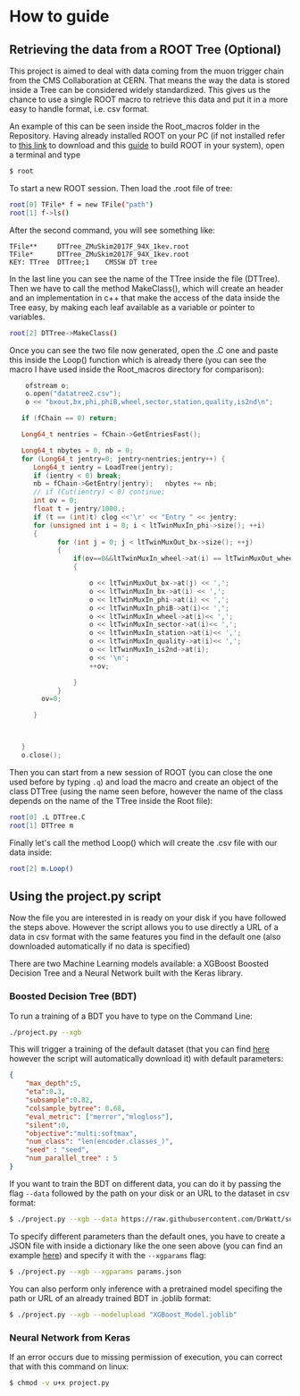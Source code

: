 # How to guide

## Retrieving the data from a ROOT Tree (Optional)

This project is aimed to deal with data coming from the muon trigger chain from the CMS Collaboration at CERN. That means the way the data is stored inside a Tree can be considered widely standardized. This gives us the chance to use a single ROOT macro to retrieve this data and put it in a more easy to handle format, i.e. csv format.

An example of this can be seen inside the Root_macros folder in the Repository.
Having already installed ROOT on your PC (if not installed refer to [this link](https://root.cern.ch/downloading-root) to download and this [guide](https://root.cern.ch/building-root) to build ROOT in your system), open a terminal and type
```bash
$ root
```
To start a new ROOT session. Then load the .root file of tree:
```bash
root[0] TFile* f = new TFile("path")
root[1] f->ls()
```
After the second command, you will see something like:
```
TFile**		DTTree_ZMuSkim2017F_94X_1kev.root	
TFile*		DTTree_ZMuSkim2017F_94X_1kev.root	
KEY: TTree	DTTree;1	CMSSW DT tree
```
In the last line you can see the name of the TTree inside the file (DTTree).
Then we have to call the method MakeClass(), which will create an header and an implementation in c++ that make the access of the data inside the Tree easy, by making each leaf available as a variable or pointer to variables.
```bash
root[2] DTTree->MakeClass()
```
Once you can see the two file now generated, open the .C one and paste this inside the Loop() function which is already there (you can see the macro I have used inside the Root_macros directory for comparison):

```c++
	ofstream o;
	o.open("datatree2.csv");
	o << "bxout,bx,phi,phiB,wheel,sector,station,quality,is2nd\n";

   if (fChain == 0) return;

   Long64_t nentries = fChain->GetEntriesFast();

   Long64_t nbytes = 0, nb = 0;
   for (Long64_t jentry=0; jentry<nentries;jentry++) {
      Long64_t ientry = LoadTree(jentry);
      if (ientry < 0) break;
      nb = fChain->GetEntry(jentry);   nbytes += nb;
      // if (Cut(ientry) < 0) continue;
      int ov = 0;
      float t = jentry/1000.;
      if (t == (int)t) clog <<'\r' << "Entry " << jentry;
      for (unsigned int i = 0; i < ltTwinMuxIn_phi->size(); ++i)
      {
     		for (int j = 0; j < ltTwinMuxOut_bx->size(); ++j)
     		{
     			if(ov==0&&ltTwinMuxIn_wheel->at(i) == ltTwinMuxOut_wheel->at(j) && ltTwinMuxIn_sector->at(i) == ltTwinMuxOut_sector->at(j)&&ltTwinMuxIn_station->at(i)==ltTwinMuxOut_station->at(j))
     			{

     				o << ltTwinMuxOut_bx->at(j) << ',';
     				o << ltTwinMuxIn_bx->at(i) << ',';
            		o << ltTwinMuxIn_phi->at(i) << ',';
            		o << ltTwinMuxIn_phiB->at(i)<< ',';
            		o << ltTwinMuxIn_wheel->at(i)<< ',';
            		o << ltTwinMuxIn_sector->at(i)<< ',';
            		o << ltTwinMuxIn_station->at(i)<< ',';
					o << ltTwinMuxIn_quality->at(i)<< ',';
					o << ltTwinMuxIn_is2nd->at(i);
					o << '\n';
					++ov;

     			}
     		}
        ov=0;

      }



   }
   o.close();
```
Then you can start from a new session of ROOT (you can close the one used before by typing `.q`) and load the macro and create an object of the class DTTree (using the name seen before, however the name of the class depends on the name of the TTree inside the Root file):
```bash
root[0] .L DTTree.C
root[1] DTTree m
```
Finally let's call the method Loop() which will create the .csv file with our data inside:
```bash
root[2] m.Loop()
```

## Using the project.py script
Now the file you are interested in is ready on your disk if you have followed the steps above. However the script allows you to use directly a URL of a data in csv format with the same features you find in the default one (also downloaded automatically if no data is specified)

There are two Machine Learning models available: a XGBoost Boosted Decision Tree and a Neural Network built with the Keras library.

### Boosted Decision Tree (BDT)

To run a training of a BDT you have to type on the Command Line:
```bash
./project.py --xgb
```
This will trigger a training of the default dataset (that you can find [here](https://raw.githubusercontent.com/DrWatt/softcomp/master/datatree.csv) however the script will automatically download it) with default parameters:
```json
{
    "max_depth":5,
    "eta":0.3,
    "subsample":0.82,
    "colsample_bytree": 0.68,
    "eval_metric": ["merror","mlogloss"],
    "silent":0,
    "objective":"multi:softmax",
    "num_class": "len(encoder.classes_)",
    "seed" : "seed",
    "num_parallel_tree" : 5
}
```
If you want to train the BDT on different data, you can do it by passing the flag ` --data ` followed by the path on your disk or an URL to the dataset in csv format:
```bash
$ ./project.py --xgb --data https://raw.githubusercontent.com/DrWatt/softcomp/master/datatree.csv
```
To specify different parameters than the default ones, you have to create a JSON file with inside a dictionary like the one seen above (you can find an example [here](params.json)) and specify it with the `--xgparams` flag:
```bash
$ ./project.py --xgb --xgparams params.json
```
You can also perform only inference with a pretrained model specifing the path or URL of an already trained BDT in .joblib format:
```bash
$ ./project.py --xgb --modelupload "XGBoost_Model.joblib"
```

### Neural Network from Keras





If an error occurs due to missing permission of execution, you can correct that with this command on linux:
```bash
$ chmod -v u+x project.py
```